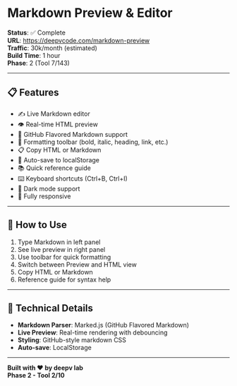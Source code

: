 # Markdown Preview & Editor

**Status**: ✅ Complete  
**URL**: https://deepvcode.com/markdown-preview  
**Traffic**: 30k/month (estimated)  
**Build Time**: 1 hour  
**Phase**: 2 (Tool 7/143)

---

## 📋 **Features**

- ✍️ Live Markdown editor
- 👁️ Real-time HTML preview
- 🎨 GitHub Flavored Markdown support
- 🔧 Formatting toolbar (bold, italic, heading, link, etc.)
- 📋 Copy HTML or Markdown
- 💾 Auto-save to localStorage
- 📚 Quick reference guide
- ⌨️ Keyboard shortcuts (Ctrl+B, Ctrl+I)
- 🌙 Dark mode support
- 📱 Fully responsive

---

## 🚀 **How to Use**

1. Type Markdown in left panel
2. See live preview in right panel
3. Use toolbar for quick formatting
4. Switch between Preview and HTML view
5. Copy HTML or Markdown
6. Reference guide for syntax help

---

## 🎨 **Technical Details**

- **Markdown Parser**: Marked.js (GitHub Flavored Markdown)
- **Live Preview**: Real-time rendering with debouncing
- **Styling**: GitHub-style markdown CSS
- **Auto-save**: LocalStorage

---

**Built with ❤️ by deepv lab**  
**Phase 2 - Tool 2/10**

